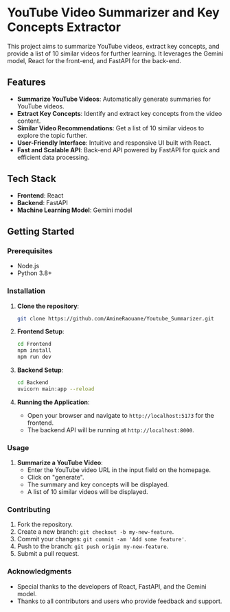 # YouTube Video Summarizer and Key Concepts Extractor

This project aims to summarize YouTube videos, extract key concepts, and provide a list of 10 similar videos for further learning. It leverages the Gemini model, React for the front-end, and FastAPI for the back-end.

## Features

- **Summarize YouTube Videos**: Automatically generate summaries for YouTube videos.
- **Extract Key Concepts**: Identify and extract key concepts from the video content.
- **Similar Video Recommendations**: Get a list of 10 similar videos to explore the topic further.
- **User-Friendly Interface**: Intuitive and responsive UI built with React.
- **Fast and Scalable API**: Back-end API powered by FastAPI for quick and efficient data processing.

## Tech Stack

- **Frontend**: React
- **Backend**: FastAPI
- **Machine Learning Model**: Gemini model

## Getting Started

### Prerequisites

- Node.js
- Python 3.8+

### Installation

1. **Clone the repository**:
    ```sh
    git clone https://github.com/AmineRaouane/Youtube_Summarizer.git
    ```

2. **Frontend Setup**:
    ```sh
    cd Frontend
    npm install
    npm run dev
    ```

3. **Backend Setup**:
    ```sh
    cd Backend
    uvicorn main:app --reload
    ```

4. **Running the Application**:
    - Open your browser and navigate to `http://localhost:5173` for the frontend.
    - The backend API will be running at `http://localhost:8000`.

### Usage

1. **Summarize a YouTube Video**:
    - Enter the YouTube video URL in the input field on the homepage.
    - Click on "generate".
    - The summary and key concepts will be displayed.
    - A list of 10 similar videos will be displayed.

### Contributing

1. Fork the repository.
2. Create a new branch: `git checkout -b my-new-feature`.
3. Commit your changes: `git commit -am 'Add some feature'`.
4. Push to the branch: `git push origin my-new-feature`.
5. Submit a pull request.


### Acknowledgments

- Special thanks to the developers of React, FastAPI, and the Gemini model.
- Thanks to all contributors and users who provide feedback and support.

